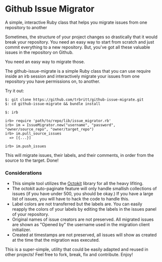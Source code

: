 # Github Issue Migrator
A simple, interactive Ruby class that helps you migrate issues from one repository to another

Sometimes, the structure of your project changes so drastically that it would break your repository.
You need an easy way to start from scratch and just commit everything to a new repository.
But, you've got all these valuable issues in the repository on Github.

You need an easy way to migrate those.

The github-issue-migrate is a simple Ruby class that you can use require inside an irb session and
interactively migrate your issues from one repository you have permissions on, to another.

Try it out:

```
$: git clone https://github.com/trbritt/github-issue-migrate.git
$: cd github-issue-migrate && bundle install

$: irb

irb> require 'path/to/repo/lib/issue_migrator.rb'
irb> im = IssueMigrator.new("username", "password", "owner/source_repo", "owner/target_repo")
irb> im.pull_source_issues
  => [{...}]
  
irb> im.push_issues
```

This will migrate issues, their labels, and their comments, in order from the source to the target. Done!

### Considerations

- This simple tool utilizes the [Octokit](https://github.com/octokit/octokit.rb) library for all the heavy lifiting.
- The octokit auto-paginate feature will only handle smallish collections of issues (if you have under 500, you should be okay.) If you have a large list of issues, you will have to hack the code to handle this.
- Label colors are not transferred but the labels are. You can easily reapply the colors of your labels by editing the labels in the issues panel of your repository.
- Original names of issue creators are not preserved. All migrated issues are shown as "Opened by" the username used in the migration client initializer.
- Created at timestamps are not preserved, all issues will show as created at the time that the migration was executed.

This is a super-simple, utility that could be easily adapted and reused in other projects! 
Feel free to fork, break, fix and contribute. Enjoy!
